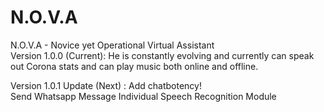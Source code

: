 # N.O.V.A 
N.O.V.A - Novice yet Operational Virtual Assistant  
Version 1.0.0 (Current):
He is constantly evolving and currently can speak out Corona stats and can play music both online and offline.

Version 1.0.1 Update (Next) :
Add chatbotency!  
Send Whatsapp Message
Individual Speech Recognition Module


